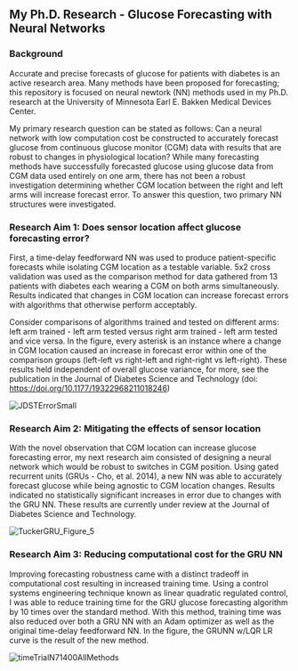 
## My Ph.D. Research - Glucose Forecasting with Neural Networks

### Background
Accurate and precise forecasts of glucose for patients with diabetes is an active research area. Many methods have been proposed for forecasting; this repository is focused on neural newtork (NN) methods used in my Ph.D. research at the University of Minnesota Earl E. Bakken Medical Devices Center.

My primary research question can be stated as follows: Can a neural network with low computation cost be constructed to accurately forecast glucose from continuous glucose monitor (CGM) data with results that are robust to changes in physiological location? While many forecasting methods have successfully forecasted glucose using glucose data from CGM data used entirely on one arm, there has not been a robust investigation determining whether CGM location between the right and left arms will increase forecast error. To answer this question, two primary NN structures were investigated. 

### Research Aim 1: Does sensor location affect glucose forecasting error?

First, a time-delay feedforward NN was used to produce patient-specific forecasts while isolating CGM location as a testable variable. 5x2 cross validation was used as the comparison method for data gathered from 13 patients with diabetes each wearing a CGM on both arms simultaneously. Results indicated that changes in CGM location can increase forecast errors with algorithms that otherwise perform acceptably. 

Consider comparisons of algorithms trained and tested on different arms: left arm trained - left arm tested versus right arm trained - left arm tested and vice versa. In the figure, every asterisk is an instance where a change in CGM location caused an increase in forecast error within one of the comparison groups (left-left vs right-left and right-right vs left-right). These results held independent of overall glucose variance, for more, see the publication in the Journal of Diabetes Science and Technology (doi: https://doi.org/10.1177/19322968211018246)

![JDSTErrorSmall](https://media.github.umn.edu/user/20368/files/df934536-d81f-4f6c-a989-4006a0107a05)

### Research Aim 2: Mitigating the effects of sensor location

With the novel observation that CGM location can increase glucose forecasting error, my next research aim consisted of designing a neural network which would be robust to switches in CGM position. Using gated recurrent units (GRUs - Cho, et al. 2014), a new NN was able to accurately forecast glucose while being agnostic to CGM location changes. Results indicated no statistically significant increases in error due to changes with the GRU NN. These results are currently under review at the Journal of Diabetes Science and Technology.

![TuckerGRU_Figure_5](https://media.github.umn.edu/user/20368/files/223664f7-d23c-4021-b4f6-cb319e338226)

### Research Aim 3: Reducing computational cost for the GRU NN

Improving forecasting robustness came with a distinct tradeoff in computational cost resulting in increased training time. Using a control systems engineering technique known as linear quadratic regulated control, I was able to reduce training time for the GRU glucose forecasting algorithm by 10 times over the standard method. With this method, training time was also reduced over both a GRU NN with an Adam optimizer as well as the original time-delay feedforward NN. In the figure, the GRUNN w/LQR LR curve is the result of the new method. 

![timeTrialN71400AllMethods](https://media.github.umn.edu/user/20368/files/1eb58e82-2a20-4df2-b52f-f52ae2fcb306)


